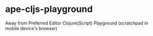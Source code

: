 # ape-cljs-playground
Away from Preferred Editor Clojure(Script) Playground
(scratchpad in mobile device's browser)
